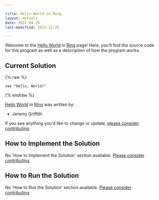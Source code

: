```yaml
---

title: Hello World in Ring
layout: default
date: 2022-04-28
last-modified: 2022-12-25

---
```


Welcome to the [Hello World](https://sampleprograms.io/projects/hello-world) in [Ring](https://sampleprograms.io/languages/ring) page! Here, you'll find the source code for this program as well as a description of how the program works.

## Current Solution

{% raw %}

```ring
see "Hello, World!"
```

{% endraw %}

[Hello World](https://sampleprograms.io/projects/hello-world) in [Ring](https://sampleprograms.io/languages/ring) was written by:

- Jeremy Griffith

If you see anything you'd like to change or update, [please consider contributing](https://github.com/TheRenegadeCoder/sample-programs).

## How to Implement the Solution

No 'How to Implement the Solution' section available. [Please consider contributing](https://github.com/TheRenegadeCoder/sample-programs-website).

## How to Run the Solution

No 'How to Run the Solution' section available. [Please consider contributing](https://github.com/TheRenegadeCoder/sample-programs-website).
